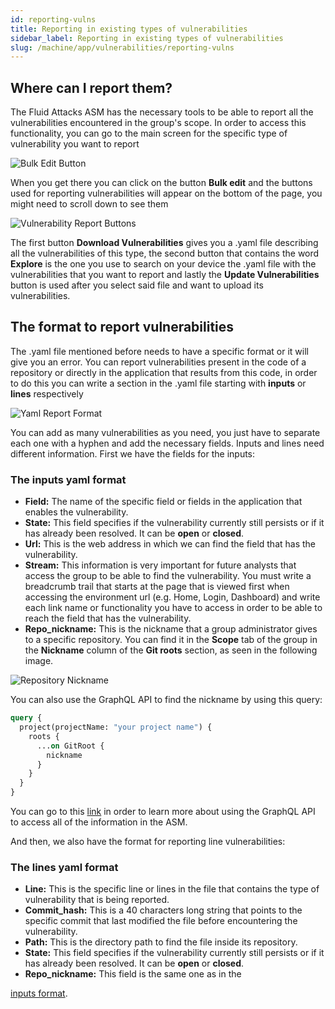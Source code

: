 ```yaml
---
id: reporting-vulns
title: Reporting in existing types of vulnerabilities
sidebar_label: Reporting in existing types of vulnerabilities
slug: /machine/app/vulnerabilities/reporting-vulns
---
```


## Where can I report them?

The Fluid Attacks ASM
has the necessary tools
to be able to report all the vulnerabilities
encountered in the group's scope.
In order to access this functionality,
you can go to the main screen
for the specific type of vulnerability
you want to report

![Bulk Edit Button](https://res.cloudinary.com/fluid-attacks/image/upload/v1622211882/docs/web/vulnerabilities/reporting-vulns/bulkedit_highlight_t6bbgm.webp)

When you get there
you can click on the button **Bulk edit**
and the buttons used for reporting vulnerabilities
will appear on the bottom of the page,
you might need to scroll down to see them

![Vulnerability Report Buttons](https://res.cloudinary.com/fluid-attacks/image/upload/v1622211882/docs/web/vulnerabilities/reporting-vulns/reportbuttons_highlight_xw07m2.webp)

The first button
**Download Vulnerabilities**
gives you a .yaml file
describing all the vulnerabilities of this type,
the second button that contains the word **Explore**
is the one you use to search on your device
the .yaml file with the vulnerabilities
that you want to report
and lastly the **Update Vulnerabilities** button
is used after you select said file
and want to upload its vulnerabilities.

## The format to report vulnerabilities

The .yaml file mentioned before
needs to have a specific format
or it will give you an error.
You can report vulnerabilities
present in the code of a repository
or directly in the application
that results from this code,
in order to do this
you can write a section in the .yaml file
starting with **inputs** or **lines** respectively

![Yaml Report Format](https://res.cloudinary.com/fluid-attacks/image/upload/v1622211881/docs/web/vulnerabilities/reporting-vulns/yaml_report_format_gyphfh.webp)

You can add as many vulnerabilities as you need,
you just have to separate each one with a hyphen
and add the necessary fields.
Inputs and lines need different information.
First we have the fields for the inputs:

### The inputs yaml format

- **Field:**
  The name of the specific field or fields
  in the application
  that enables the vulnerability.
- **State:**
  This field specifies
  if the vulnerability
  currently still persists
  or if it has already been resolved.
  It can be **open** or **closed**.
- **Url:**
  This is the web address
  in which we can find the field
  that has the vulnerability.
- **Stream:**
  This information is very important
  for future analysts that access the group
  to be able to find the vulnerability.
  You must write a breadcrumb trail
  that starts at the page
  that is viewed first
  when accessing the environment url
  (e.g. Home, Login, Dashboard)
  and write each link name
  or functionality
  you have to access
  in order to be able to reach
  the field that has the vulnerability.
- **Repo_nickname:**
  This is the nickname
  that a group administrator gives
  to a specific repository.
  You can find it
  in the **Scope** tab of the group
  in the **Nickname** column
  of the **Git roots** section,
  as seen in the following image.

![Repository Nickname](https://res.cloudinary.com/fluid-attacks/image/upload/v1622211883/docs/web/vulnerabilities/reporting-vulns/reponickname_highlight_ol9x9f.webp)

You can also use
the GraphQL API
to find the nickname
by using this query:

```graphql
query {
  project(projectName: "your project name") {
    roots {
      ...on GitRoot {
        nickname
      }
    }
  }
}
```

You can go to this
[link](/machine/api)
in order to learn more
about using the GraphQL API
to access all of the information
in the ASM.

And then,
we also have the format
for reporting line vulnerabilities:

### The lines yaml format

- **Line:**
  This is the specific line or lines
  in the file that contains
  the type of vulnerability
  that is being reported.
- **Commit_hash:**
  This is a 40 characters long string
  that points to the specific commit
  that last modified the file
  before encountering the vulnerability.
- **Path:**
  This is the directory path
  to find the file inside its repository.
- **State:**
  This field specifies
  if the vulnerability currently still persists
  or if it has already been resolved.
  It can be **open** or **closed**.
- **Repo_nickname:**
  This field is the same one as in the

[inputs format](/machine/app/vulnerabilities/reporting-vulns#the-inputs-yaml-format).

